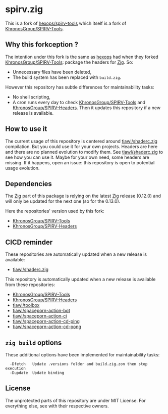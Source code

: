 # spirv.zig

This is a fork of [hexops/spirv-tools][1] which itself is a fork of [KhronosGroup/SPIRV-Tools][2].

## Why this forkception ?

The intention under this fork is the same as [hexops][11] had when they forked [KhronosGroup/SPIRV-Tools][2]: package the headers for [Zig][4]. So:
* Unnecessary files have been deleted,
* The build system has been replaced with `build.zig`.

However this repository has subtle differences for maintainability tasks:
* No shell scripting,
* A cron runs every day to check [KhronosGroup/SPIRV-Tools][2] and [KhronosGroup/SPIRV-Headers][3]. Then it updates this repository if a new release is available.

## How to use it

The current usage of this repository is centered around [tiawl/shaderc.zig][3] compilation. But you could use it for your own projects. Headers are here and there are no planned evolution to modify them. See [tiawl/shaderc.zig][3] to see how you can use it. Maybe for your own need, some headers are missing. If it happens, open an issue: this repository is open to potential usage evolution.

## Dependencies

The [Zig][4] part of this package is relying on the latest [Zig][4] release (0.12.0) and will only be updated for the next one (so for the 0.13.0).

Here the repositories' version used by this fork:
* [KhronosGroup/SPIRV-Tools](https://github.com/tiawl/spirv.zig/blob/trunk/.versions/spirv-tools)
* [KhronosGroup/SPIRV-Headers](https://github.com/tiawl/spirv.zig/blob/trunk/.versions/spirv)

## CICD reminder

These repositories are automatically updated when a new release is available:
* [tiawl/shaderc.zig][5]

This repository is automatically updated when a new release is available from these repositories:
* [KhronosGroup/SPIRV-Tools][2]
* [KhronosGroup/SPIRV-Headers][3]
* [tiawl/toolbox][6]
* [tiawl/spaceporn-action-bot][7]
* [tiawl/spaceporn-action-ci][8]
* [tiawl/spaceporn-action-cd-ping][9]
* [tiawl/spaceporn-action-cd-pong][10]

## `zig build` options

These additional options have been implemented for maintainability tasks:
```
  -Dfetch   Update .versions folder and build.zig.zon then stop execution
  -Dupdate  Update binding
```

## License

The unprotected parts of this repository are under MIT License. For everything else, see with their respective owners.

[1]:https://github.com/hexops/spirv-tools
[2]:https://github.com/KhronosGroup/SPIRV-Tools
[3]:https://github.com/KhronosGroup/SPIRV-Headers
[4]:https://github.com/ziglang/zig
[5]:https://github.com/tiawl/shaderc.zig
[6]:https://github.com/tiawl/toolbox
[7]:https://github.com/tiawl/spaceporn-action-bot
[8]:https://github.com/tiawl/spaceporn-action-ci
[9]:https://github.com/tiawl/spaceporn-action-cd-ping
[10]:https://github.com/tiawl/spaceporn-action-cd-pong
[11]:https://github.com/hexops
